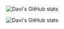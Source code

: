 ![Davi's GitHub stats](https://github-readme-stats-dqgxwtdni-davi-coelho.vercel.app/api?username=Davi-Coelho&show_icons=true)

![Davi's GitHub stats](https://github-readme-stats-dqgxwtdni-davi-coelho.vercel.app/api/top-langs/?username=Davi-Coelho&layout=compact)

<!--
**Davi-Coelho/Davi-Coelho** is a ✨ _special_ ✨ repository because its `README.md` (this file) appears on your GitHub profile.

Here are some ideas to get you started:

- 🔭 I’m currently working on ...
- 🌱 I’m currently learning ...
- 👯 I’m looking to collaborate on ...
- 🤔 I’m looking for help with ...
- 💬 Ask me about ...
- 📫 How to reach me: ...
- 😄 Pronouns: ...
- ⚡ Fun fact: ...
-->
